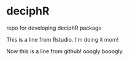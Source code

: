 # deciphR
repo for developing deciphR package

This is a line from Rstudio. I'm doing it mom!

Now this is a line from github! ooogly booogly.

